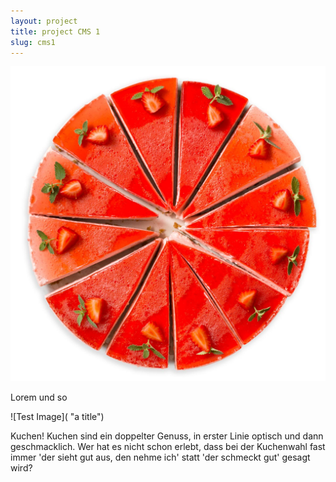 ```yaml
---
layout: project
title: project CMS 1
slug: cms1
---
```

![Test Image](/img/uploads/01_LEISKA_201209b083b.jpg "a title")

Lorem und so

![Test Image]( "a title")

Kuchen! Kuchen sind ein doppelter Genuss, in erster Linie optisch und dann geschmacklich. Wer hat es nicht schon erlebt, dass bei der Kuchenwahl fast immer 'der sieht gut aus, den nehme ich' statt 'der schmeckt gut' gesagt wird?